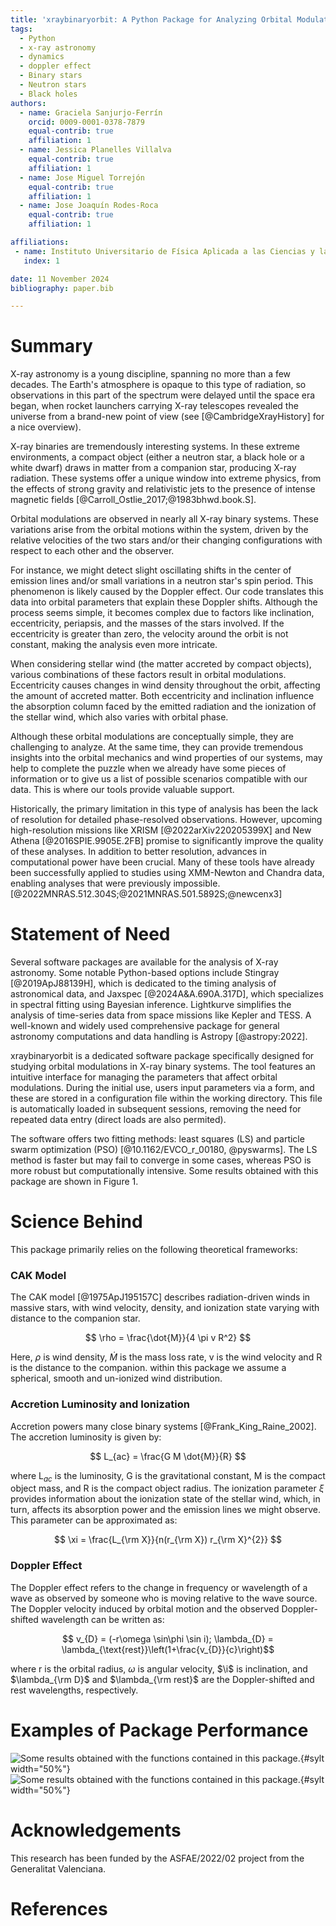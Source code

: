 ```yaml
---
title: 'xraybinaryorbit: A Python Package for Analyzing Orbital Modulations in X-ray Binaries'
tags:
  - Python
  - x-ray astronomy
  - dynamics
  - doppler effect
  - Binary stars
  - Neutron stars
  - Black holes
authors:
  - name: Graciela Sanjurjo-Ferrín
    orcid: 0009-0001-0378-7879
    equal-contrib: true
    affiliation: 1
  - name: Jessica Planelles Villalva 
    equal-contrib: true 
    affiliation: 1
  - name: Jose Miguel Torrejón
    equal-contrib: true
    affiliation: 1
  - name: Jose Joaquín Rodes-Roca
    equal-contrib: true
    affiliation: 1

affiliations:
 - name: Instituto Universitario de Física Aplicada a las Ciencias y las Tecnologías, Universidad de Alicante, 03690 Alicante, Spain
   index: 1

date: 11 November 2024
bibliography: paper.bib

---
```



# Summary

X-ray astronomy is a young discipline, spanning no more than a few decades. The Earth's atmosphere is opaque to this type of radiation, so observations in this part of the spectrum were delayed until the space era began, when rocket launchers carrying X-ray telescopes revealed the universe from a brand-new point of view (see [@CambridgeXrayHistory] for a nice overview).

X-ray binaries are tremendously interesting systems. In these extreme environments, a compact object (either a neutron star, a black hole or a white dwarf) draws in matter from a companion star, producing X-ray radiation. These systems offer a unique window into extreme physics, from the effects of strong gravity and relativistic jets to the presence of intense magnetic fields [@Carroll_Ostlie_2017;@1983bhwd.book.S].

Orbital modulations are observed in nearly all X-ray binary systems. These variations arise from the orbital motions within the system, driven by the relative velocities of the two stars and/or their changing configurations with respect to each other and the observer. 

For instance, we might detect slight oscillating shifts in the center of emission lines and/or small variations in a neutron star's spin period. This phenomenon is likely caused by the Doppler effect. Our code translates this data into orbital parameters that explain these Doppler shifts. Although the process seems simple, it becomes complex due to factors like inclination, eccentricity, periapsis, and the masses of the stars involved. If the eccentricity is greater than zero, the velocity around the orbit is not constant, making the analysis even more intricate.

When considering stellar wind (the matter accreted by compact objects), various combinations of these factors result in orbital modulations. Eccentricity causes changes in wind density throughout the orbit, affecting the amount of accreted matter. Both eccentricity and inclination influence the absorption column faced by the emitted radiation and the ionization of the stellar wind, which also varies with orbital phase.

Although these orbital modulations are conceptually simple, they are challenging to analyze. At the same time, they can provide tremendous insights into the orbital mechanics and wind properties of our systems, may help to complete the puzzle when we already have some pieces of information or to give us a list of possible scenarios compatible with our data. This is where our tools provide valuable support.

Historically, the primary limitation in this type of analysis has been the lack of resolution for detailed phase-resolved observations. However, upcoming high-resolution missions like XRISM [@2022arXiv220205399X] and New Athena [@2016SPIE.9905E.2FB] promise to significantly improve the quality of these analyses. In addition to better resolution, advances in computational power have been crucial. Many of these tools have already been successfully applied to studies using XMM-Newton and Chandra data, enabling analyses that were previously impossible. [@2022MNRAS.512.304S;@2021MNRAS.501.5892S;@newcenx3]


# Statement of Need

Several software packages are available for the analysis of X-ray astronomy. Some notable Python-based options include Stingray [@2019ApJ88139H], which is dedicated to the timing analysis of astronomical data, and Jaxspec [@2024A&A.690A.317D], which specializes in spectral fitting using Bayesian inference. Lightkurve simplifies the analysis of time-series data from space missions like Kepler and TESS. A well-known and widely used comprehensive package for general astronomy computations and data handling is Astropy [@astropy:2022].

xraybinaryorbit is a dedicated software package specifically designed for studying orbital modulations in X-ray binary systems.
The tool features an intuitive interface for managing the parameters that affect orbital modulations. During the initial use, users input parameters via a form, and these are stored in a configuration file within the working directory. This file is automatically loaded in subsequent sessions, removing the need for repeated data entry (direct loads are also permited).

The software offers two fitting methods: least squares (LS) and particle swarm optimization (PSO) [@10.1162/EVCO_r_00180, @pyswarms]. The LS method is faster but may fail to converge in some cases, whereas PSO is more robust but computationally intensive. Some results obtained with this package are shown in Figure 1.



# Science Behind

This package primarily relies on the following theoretical frameworks:


### CAK Model
The CAK model [@1975ApJ195157C] describes radiation-driven winds in massive stars, with wind velocity, density, and ionization state varying with distance to the companion star.

$$ \rho = \frac{\dot{M}}{4 \pi v R^2} $$

Here, $\rho$  is wind density, $\dot{M}$ is the mass loss rate, v is the wind velocity and R is the distance to the companion. within this package we assume a spherical, smooth and un-ionized wind distribution.

### Accretion Luminosity and Ionization
Accretion powers many close binary systems [@Frank_King_Raine_2002]. The accretion luminosity is given by:

$$ L_{ac} = \frac{G M \dot{M}}{R} $$

where L$_{ac}$ is the luminosity, G is the gravitational constant, M is the compact object mass, and R is the compact object radius. The ionization parameter $\xi$ provides information about the ionization state of the stellar wind, which, in turn, affects its absorption power and the emission lines we might observe. This parameter can be approximated as:

$$ \xi = \frac{L_{\rm X}}{n(r_{\rm X}) r_{\rm X}^{2}} $$

### Doppler Effect

The Doppler effect refers to the change in frequency or wavelength of a wave as observed by someone who is moving relative to the wave source. The Doppler velocity induced by orbital motion and the observed Doppler-shifted wavelength can be written as:

$$ v_{D} = (-r\omega \sin\phi \sin i);  \lambda_{D} = \lambda_{\text{rest}}\left(1+\frac{v_{D}}{c}\right)$$


where r is the orbital radius, $\omega$ is angular velocity, $\i$ is inclination, and $\lambda_{\rm D}$ and $\lambda_{\rm rest}$ are the Doppler-shifted and rest wavelengths, respectively.

# Examples of Package Performance

![Some results obtained with the functions contained in this package.](joss1.jpg){#sylt width="50%"}
![Some results obtained with the functions contained in this package.](joss2.jpg){#sylt width="50%"}


# Acknowledgements

This research has been funded by the ASFAE/2022/02 project from the Generalitat Valenciana. 


# References
